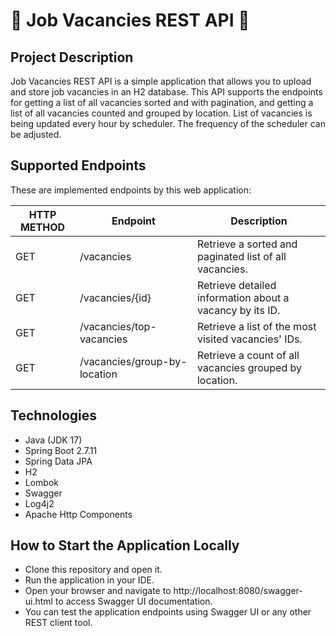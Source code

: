 # 📝 Job Vacancies REST API 📝
## Project Description
Job Vacancies REST API is a simple application that allows you to upload and store job vacancies in an H2 database. This API supports the endpoints for getting a list of all vacancies sorted and with pagination, and getting a list of all vacancies counted and grouped by location. List of vacancies is being updated every hour by scheduler. The frequency of the scheduler can be adjusted.

## Supported Endpoints
These are implemented endpoints by this web application:

| HTTP METHOD | Endpoint                     | Description                                              |
|-------------|------------------------------|----------------------------------------------------------|
| GET         | /vacancies                   | Retrieve a sorted and paginated list of all vacancies.   |
| GET         | /vacancies/{id}              | Retrieve detailed information about a vacancy by its ID. |
| GET         | /vacancies/top-vacancies     | Retrieve a list of the most visited vacancies' IDs.      |
| GET         | /vacancies/group-by-location | Retrieve a count of all vacancies grouped by location.   |

## Technologies
- Java (JDK 17)
- Spring Boot 2.7.11
- Spring Data JPA
- H2
- Lombok
- Swagger
- Log4j2
- Apache Http Components

## How to Start the Application Locally
- Clone this repository and open it.
- Run the application in your IDE.
- Open your browser and navigate to http://localhost:8080/swagger-ui.html to access Swagger UI documentation.
- You can test the application endpoints using Swagger UI or any other REST client tool.
